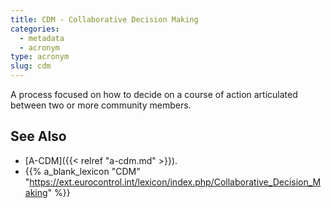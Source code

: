 ```yaml
---
title: CDM - Collaborative Decision Making
categories:
  - metadata
  - acronym
type: acronym
slug: cdm
---
```


A process focused on how to decide on a course of action articulated between two or more community members.

## See Also

* [A-CDM]({{< relref "a-cdm.md" >}}).
* {{% a_blank_lexicon "CDM" "https://ext.eurocontrol.int/lexicon/index.php/Collaborative_Decision_Making" %}}

